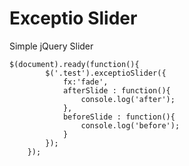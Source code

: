 Exceptio Slider
==============

Simple jQuery Slider

```
$(document).ready(function(){
		$('.test').exceptioSlider({
			fx:'fade',
			afterSlide : function(){
				console.log('after');
			},
			beforeSlide : function(){
				console.log('before');
			}
		});	
	});	
```
